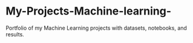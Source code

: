 # My-Projects-Machine-learning-
Portfolio of my Machine Learning projects with datasets, notebooks, and results.
